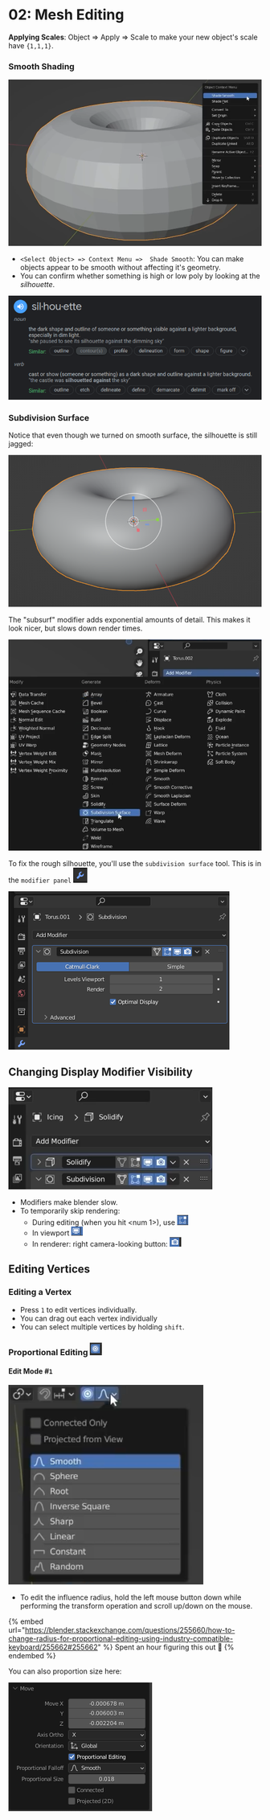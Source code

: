 # 02: Mesh Editing

**Applying Scales**: Object => Apply => Scale to make your new object's scale have `{1,1,1}`.

### Smooth Shading

![](<../../../.gitbook/assets/image (667).png>)

* `<Select Object> => Context Menu =>  Shade Smooth`: You can make objects appear to be smooth without affecting it's geometry.&#x20;
* You can confirm whether something is high or low poly by looking at the _silhouette_.

![Search Results: Google / Oxford Languages ©2022 ](<../../../.gitbook/assets/image (706).png>)

### Subdivision Surface

Notice that even though we turned on smooth surface, the silhouette is still jagged:

![Jagged silhouette on donut](<../../../.gitbook/assets/image (677).png>)

The "subsurf" modifier adds exponential amounts of detail. This makes it look nicer, but slows down render times.

![Modifier Panel => Add => Subdivision Surface](<../../../.gitbook/assets/image (732).png>)

To fix the rough silhouette, you'll use the `subdivision surface` tool. This is in the `modifier panel` ![](<../../../.gitbook/assets/image (717).png>)

![](<../../../.gitbook/assets/image (687).png>)

## Changing Display Modifier Visibility

![Discussing buttons to right of "solidify" and "subdivision"](<../../../.gitbook/assets/image (679).png>)

* Modifiers make blender slow.
* To temporarily skip rendering:
  * During editing (when you hit \<num 1>), use ![](<../../../.gitbook/assets/image (662).png>)
  * In viewport ![](<../../../.gitbook/assets/image (664).png>)
  * In renderer: right camera-looking button: ![](<../../../.gitbook/assets/image (655).png>)

## Editing Vertices

### Editing a Vertex

* Press `1` to edit vertices individually.
* You can drag out each vertex individually
* You can select multiple vertices by holding `shift`.

### Proportional Editing ![](<../../../.gitbook/assets/image (704).png>)

#### Edit Mode #`1`

![You can control the proportion between each vertex. Default is smooth.](<../../../.gitbook/assets/image (675).png>)

* To edit the influence radius, hold the left mouse button down while performing the transform operation and scroll up/down on the mouse.

{% embed url="https://blender.stackexchange.com/questions/255660/how-to-change-radius-for-proportional-editing-using-industry-compatible-keyboard/255662#255662" %}
Spent an hour figuring this out :turtle:
{% endembed %}

You can also proportion size here:

![](<../../../.gitbook/assets/image (712).png>)

